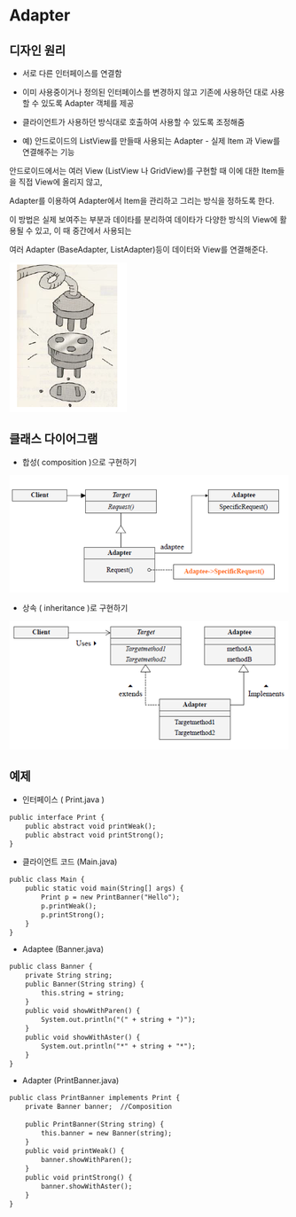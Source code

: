 # Adapter

## 디자인 원리

- 서로 다른 인터페이스를 연결함

- 이미 사용중이거나 정의된 인터페이스를 변경하지 않고 기존에 사용하던 대로 사용할 수 있도록 Adapter 객체를 제공

- 클라이언트가 사용하던 방식대로 호출하여 사용할 수 있도록 조정해줌

- 예) 안드로이드의 ListView를 만들때 사용되는 Adapter - 실제 Item 과 View를 연결해주는 기능

안드로이드에서는 여러 View (ListView 나 GridView)를 구현할 때 이에 대한 Item들을 직접 View에 올리지 않고, 

Adapter를 이용하여 Adapter에서 Item을 관리하고 그리는 방식을 정하도록 한다. 

이 방법은 실제 보여주는 부분과 데이타를 분리하여 데이타가 다양한 방식의 View에 활용될 수 있고, 이 때 중간에서 사용되는 

여러 Adapter (BaseAdapter, ListAdapter)등이 데이터와 View를 연결해준다.

![Adpter](./img/adapter.PNG)

## 클래스 다이어그램

- 합성( composition )으로 구현하기

![adaptercomp](./img/adptercomp.PNG)


- 상속 ( inheritance )로 구현하기

![adapterinherit](./img/adapterinherit.PNG)


## 예제 
- 인터페이스 ( Print.java )

```
public interface Print {
    public abstract void printWeak();
    public abstract void printStrong();
}
```

- 클라이언트 코드 (Main.java)

```
public class Main {
    public static void main(String[] args) {
        Print p = new PrintBanner("Hello");
        p.printWeak(); 
        p.printStrong();
    }
}
```

- Adaptee (Banner.java)

```
public class Banner {
    private String string;
    public Banner(String string) {
        this.string = string;
    }
    public void showWithParen() {
        System.out.println("(" + string + ")");
    }
    public void showWithAster() {
        System.out.println("*" + string + "*");
    }
}
```

- Adapter (PrintBanner.java)

```
public class PrintBanner implements Print {
    private Banner banner;  //Composition

    public PrintBanner(String string) {
        this.banner = new Banner(string);
    }
    public void printWeak() {
        banner.showWithParen();
    }
    public void printStrong() {
        banner.showWithAster();
    }
}
```

